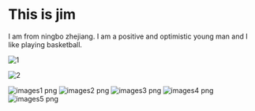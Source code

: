 
<html>
<body>

<h1>This is jim</h1>
<p>I am from ningbo zhejiang. I am a positive and optimistic young man and I like playing basketball.</p >

</body>
</html>

![1](https://user-images.githubusercontent.com/127078861/223116043-9426d2e1-4a1c-4638-825c-f50226947541.jpg)

![2](https://user-images.githubusercontent.com/127078861/223357005-53e4a2d1-e017-4f5c-9d02-252631156fbc.jpg)

![images1 png](https://github.com/1653219011/ICT523/assets/127078861/7a23baa6-db42-47c3-9326-1b7af5d91614)
![images2 png](https://github.com/1653219011/ICT523/assets/127078861/0e481ff1-5570-43ed-9147-538984df370f)
![images3 png](https://github.com/1653219011/ICT523/assets/127078861/d7e33509-5e78-4f43-b651-dcba1f3de2f3)
![images4 png](https://github.com/1653219011/ICT523/assets/127078861/2e2d0a57-25b9-4dd9-86a6-f902f0b2d18b)
![images5 png](https://github.com/1653219011/ICT523/assets/127078861/fb8d5300-8f1a-4e6c-a36b-9ed670b7ef2f)
